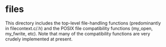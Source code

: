 # files

This directory includes the top-level file-handling functions (predominantly
in filecontext.c/.h) and the POSIX file compatibility functions
(my\_open, my\_fwrite, etc). Note that many of the compatibility functions
are very crudely implemented at present.

